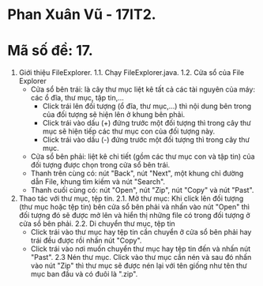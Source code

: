 # Phan Xuân Vũ - 17IT2.
# Mã số đề: 17.

1. Giới thiệu FileExplorer.
  1.1. Chạy FileExplorer.java.
  1.2. Cửa sổ của File Explorer
    - Cửa sổ bên trái: là cây thư mục liệt kê tất cả các tài nguyên của máy: các ổ đĩa, thư mục, tập tin,…
      + Click trái lên đối tượng (ổ đĩa, thư mục,…) thì nội dung bên trong của đối tượng sẽ hiện lên ở khung bên phải.
      + Click trái vào dấu (+) đứng trước một đối tượng thì trong cây thư mục sẽ hiện tiếp các thư mục con của đối tượng này.
      + Click trái vào dấu (-) đứng trước một đối tượng thì trong cây thư mục.
    - Cửa sổ bên phải: liệt kê chi tiết (gồm các thư mục con và tập tin) của đối tượng được chọn trong cửa sổ bên trái.
    - Thanh trên cùng có: nút "Back", nút "Next", một khung chỉ đường dẫn File, khung tìm kiếm và nút "Search".
    - Thanh cuối cùng có: nút "Open", nút "Zip", nút "Copy" và nút "Past".
2. Thao tác với thư mục, tệp tin.
  2.1. Mở thư mục: Khi click lên đối tượng (thư mục hoặc tệp tin) bên cửa sổ bên phải và nhấn vào nút "Open" thì đối tượng đó sẽ được mở          lên và hiển thị những file có trong đối tượng ở cửa sổ bên phải.
  2.2. Di chuyển thư mục, tệp tin
     - Click trái vào thư mục hay tệp tin cần chuyển ở cửa sổ bên phải hay trái đều được rồi nhấn nút "Copy".
     - Click trái vào nơi muốn chuyển thư mục hay tệp tin đến và nhấn nút "Past".
  2.3 Nén thư mục.
      Click vào thư mục cần nén và sau đó nhấn vào nút "Zip" thì thư mục sẽ được nén lại với tên giống như tên thư mục ban đầu và có đuôi 
      là ".zip".
    
